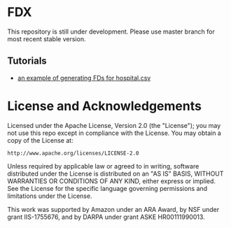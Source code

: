 # FDX
This repository is still under development.
Please use master branch for most recent stable version. 

## Tutorials
* [an example of generating FDs for hospital.csv](https://github.com/rekords-uw/Profiler-Public/blob/master/tutorials/Tutorial1_Hospital.ipynb)

# License and Acknowledgements
Licensed under the Apache License, Version 2.0 (the "License");
you may not use this repo except in compliance with the License.
You may obtain a copy of the License at:

    http://www.apache.org/licenses/LICENSE-2.0

Unless required by applicable law or agreed to in writing, software
distributed under the License is distributed on an "AS IS" BASIS,
WITHOUT WARRANTIES OR CONDITIONS OF ANY KIND, either express or implied.
See the License for the specific language governing permissions and
limitations under the License.

This work was supported by Amazon under an ARA Award, by NSF under grant IIS-1755676, and by DARPA under grant ASKE HR00111990013.
